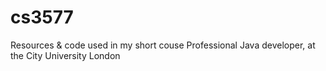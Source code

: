 # cs3577
Resources &amp; code used in my short couse Professional Java developer, at the City University London
